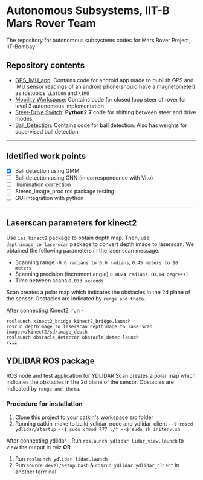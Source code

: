 # Autonomous Subsystems, IIT-B Mars Rover Team
The repository for autonomous subsystems codes for Mars Rover Project, IIT-Bombay

## Repository contents 

* [GPS_IMU_app](./GPS_IMU_app): Contains code for android app made to publish GPS and IMU sensor readings of an android phone(should have a magnetometer) as rostopics `\LatLon` and `\IMU`
* [Mobility Workspace](./mobility_ws): Contains code for closed loop steer of rover for level 3 autonomous implementation
* [Steer-Drive Switch](./steer_drive_switch.py): **Python2.7** code for shifting between steer and drive modes
* [Ball_Detection](./Ball_Detection): Contains code for ball detection. Also has weights for supervised ball detection
---
## Idetified work points

- [x] Ball detection using GMM
- [ ] Ball detection using CNN (in correspondence with Vito)
- [ ] Illumination correction
- [ ] Stereo_image_proc ros package testing
- [ ] GUI integration with python

---
## Laserscan parameters for kinect2

Use `iai_kinect2` package to obtain depth map. Then, use `depthimage_to_laserscan` package to convert depth image to laserscan. We obtained the following parameters in the laser scan message.

* Scanning range `-0.6 radians to 0.6 radians`, `0.45 meters to 10 meters`
* Scanning precision (increment angle) `0.0024 radians (0.14 degrees)`
* Time between scans `0.033 seconds`

Scan creates a polar map which indicates the obstacles in the 2d plane of the sensor. Obstacles are indicated by `range and theta`.

After connecting Kinect2, run -
```
roslaunch kinect2_bridge kinect2_bridge.launch
rosrun depthimage_to_laserscan depthimage_to_laserscan image:=/kinect2/sd/image_depth
roslaunch obstacle_detector obstacle_detec.launch
rviz
```  

## YDLIDAR ROS package

ROS node and test application for YDLIDAR
Scan creates a polar map which indicates the obstacles in the 2d plane of the sensor. Obstacles are indicated by `range and theta`.

### Procedure for installation

1) Clone [this](https://github.com/EAIBOT/ydlidar.git) project to your catkin's workspace src folder
2) Running catkin_make to build ydlidar_node and ydlidar_client
`--$ roscd ydlidar/startup
--$ sudo chmod 777 ./*
--$ sudo sh initenv.sh`

After connecting ydlidar -
Run `roslaunch ydlidar lidar_view.launch` to view the output in rviz
**OR**
1. Run `roslaunch ydlidar lidar.launch`
2. Run `source devel/setup.bash` & `rosrun ydlidar ydlidar_client` in another terminal 

